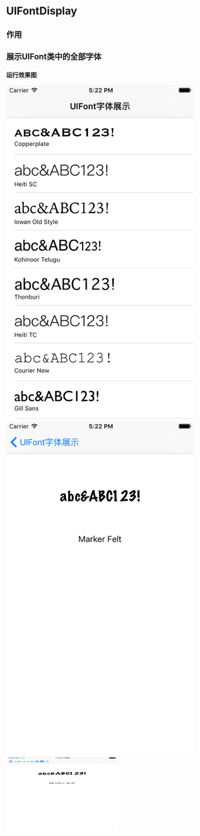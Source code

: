# UIFontDisplay
## 作用
## 展示UIFont类中的全部字体
### 运行效果图
![](https://github.com/huashanbayern/UIFontDisplay/blob/master/运行效果图1.png)
![](https://github.com/huashanbayern/UIFontDisplay/blob/master/运行效果图2.png)
<img src="https://github.com/huashanbayern/UIFontDisplay/blob/master/运行效果图2.png" width = "300" height = "200" alt="图片名称" align=center />
